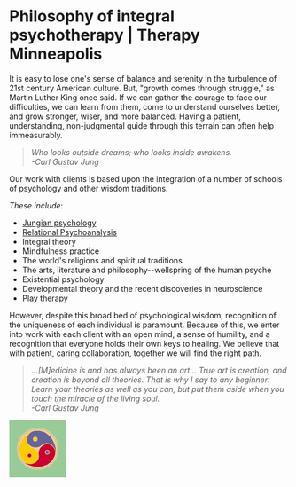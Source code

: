 # Philosophy of integral psychotherapy | Therapy Minneapolis

It is easy to lose one's sense of balance and serenity in the turbulence of 21st century American culture. But, "growth comes through struggle," as Martin Luther King once said. If we can gather the courage to face our difficulties, we can learn from them, come to understand ourselves better, and grow stronger, wiser, and more balanced. Having a patient, understanding, non-judgmental guide through this terrain can often help immeasurably.


  
> _Who looks outside dreams; who looks inside awakens._    
_-Carl Gustav Jung_

Our work with clients is based upon the integration of a number of schools of psychology and other wisdom traditions.

_These include_:

  * [Jungian psychology](http://www.integral-therapy.com/jungianpsychology.html)
  * [Relational Psychoanalysis](http://www.integral-therapy.com/relationalpsychoanalysis.html)
  * Integral theory
  * Mindfulness practice
  * The world's religions and spiritual traditions
  * The arts, literature and philosophy--wellspring of the human psyche
  * Existential psychology
  * Developmental theory and the recent discoveries in neuroscience
  * Play therapy

However, despite this broad bed of psychological wisdom, recognition of the uniqueness of each individual is paramount. Because of this, we enter into work with each client with an open mind, a sense of humility, and a recognition that everyone holds their own keys to healing. We believe that with patient, caring collaboration, together we will find the right path.
 

> _...[M]edicine is and has always been an art... True art is creation, and creation is beyond all theories. That is why I say to any beginner: Learn your theories as well as you can, but put them aside when you touch the miracle of the living soul._  
_-Carl Gustav Jung_

![](/files/tri-yang.jpg)
